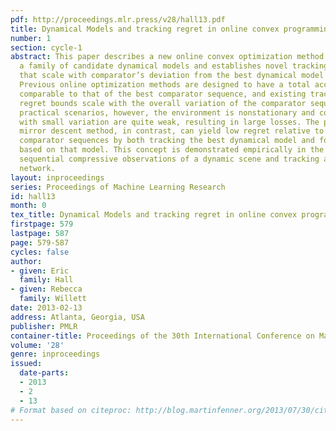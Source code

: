 ```yaml
---
pdf: http://proceedings.mlr.press/v28/hall13.pdf
title: Dynamical Models and tracking regret in online convex programming
number: 1
section: cycle-1
abstract: This paper describes a new online convex optimization method which incorporates
  a family of candidate dynamical models and establishes novel tracking regret bounds
  that scale with comparator’s deviation from the best dynamical model in this family.
  Previous online optimization methods are designed to have a total accumulated loss
  comparable to that of the best comparator sequence, and existing tracking or shifting
  regret bounds scale with the overall variation of the comparator sequence. In many
  practical scenarios, however, the environment is nonstationary and comparator sequences
  with small variation are quite weak, resulting in large losses. The proposed dynamic
  mirror descent method, in contrast, can yield low regret relative to highly variable
  comparator sequences by both tracking the best dynamical model and forming predictions
  based on that model. This concept is demonstrated empirically in the context of
  sequential compressive observations of a dynamic scene and tracking a dynamic social
  network.
layout: inproceedings
series: Proceedings of Machine Learning Research
id: hall13
month: 0
tex_title: Dynamical Models and tracking regret in online convex programming
firstpage: 579
lastpage: 587
page: 579-587
cycles: false
author:
- given: Eric
  family: Hall
- given: Rebecca
  family: Willett
date: 2013-02-13
address: Atlanta, Georgia, USA
publisher: PMLR
container-title: Proceedings of the 30th International Conference on Machine Learning
volume: '28'
genre: inproceedings
issued:
  date-parts:
  - 2013
  - 2
  - 13
# Format based on citeproc: http://blog.martinfenner.org/2013/07/30/citeproc-yaml-for-bibliographies/
---
```

